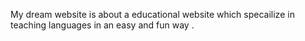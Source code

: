 
My dream website is about a educational website which specailize in teaching languages 
in an easy and fun way .
